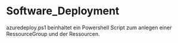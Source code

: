 # Software_Deployment
azuredeploy.ps1 beinhaltet ein Powershell Script zum anlegen einer RessourceGroup und der Ressourcen.